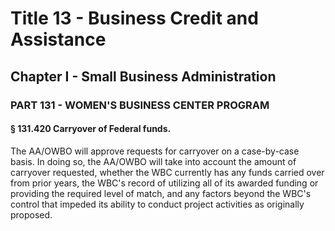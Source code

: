 
# Title 13 - Business Credit and Assistance
## Chapter I - Small Business Administration
### PART 131 - WOMEN'S BUSINESS CENTER PROGRAM
#### § 131.420 Carryover of Federal funds.

The AA/OWBO will approve requests for carryover on a case-by-case basis. In doing so, the AA/OWBO will take into account the amount of carryover requested, whether the WBC currently has any funds carried over from prior years, the WBC's record of utilizing all of its awarded funding or providing the required level of match, and any factors beyond the WBC's control that impeded its ability to conduct project activities as originally proposed.
